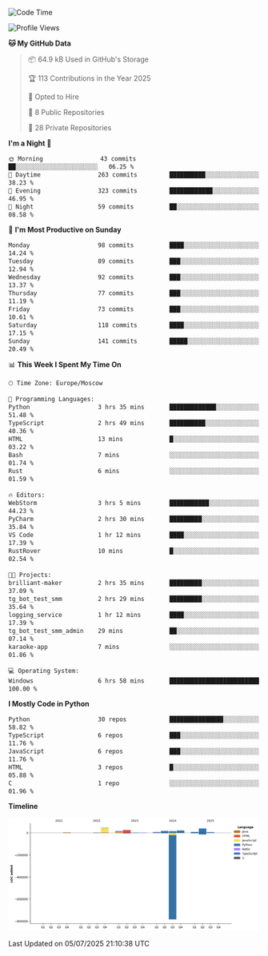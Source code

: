 <!--START_SECTION:waka-->
![Code Time](http://img.shields.io/badge/Code%20Time-707%20hrs%2039%20mins-blue)

![Profile Views](http://img.shields.io/badge/Profile%20Views-0-blue)

**🐱 My GitHub Data** 

> 📦 64.9 kB Used in GitHub's Storage 
 > 
> 🏆 113 Contributions in the Year 2025
 > 
> 💼 Opted to Hire
 > 
> 📜 8 Public Repositories 
 > 
> 🔑 28 Private Repositories 
 > 
**I'm a Night 🦉** 

```text
🌞 Morning                43 commits          ██░░░░░░░░░░░░░░░░░░░░░░░   06.25 % 
🌆 Daytime                263 commits         ██████████░░░░░░░░░░░░░░░   38.23 % 
🌃 Evening                323 commits         ████████████░░░░░░░░░░░░░   46.95 % 
🌙 Night                  59 commits          ██░░░░░░░░░░░░░░░░░░░░░░░   08.58 % 
```
📅 **I'm Most Productive on Sunday** 

```text
Monday                   98 commits          ████░░░░░░░░░░░░░░░░░░░░░   14.24 % 
Tuesday                  89 commits          ███░░░░░░░░░░░░░░░░░░░░░░   12.94 % 
Wednesday                92 commits          ███░░░░░░░░░░░░░░░░░░░░░░   13.37 % 
Thursday                 77 commits          ███░░░░░░░░░░░░░░░░░░░░░░   11.19 % 
Friday                   73 commits          ███░░░░░░░░░░░░░░░░░░░░░░   10.61 % 
Saturday                 118 commits         ████░░░░░░░░░░░░░░░░░░░░░   17.15 % 
Sunday                   141 commits         █████░░░░░░░░░░░░░░░░░░░░   20.49 % 
```


📊 **This Week I Spent My Time On** 

```text
🕑︎ Time Zone: Europe/Moscow

💬 Programming Languages: 
Python                   3 hrs 35 mins       █████████████░░░░░░░░░░░░   51.48 % 
TypeScript               2 hrs 49 mins       ██████████░░░░░░░░░░░░░░░   40.36 % 
HTML                     13 mins             █░░░░░░░░░░░░░░░░░░░░░░░░   03.22 % 
Bash                     7 mins              ░░░░░░░░░░░░░░░░░░░░░░░░░   01.74 % 
Rust                     6 mins              ░░░░░░░░░░░░░░░░░░░░░░░░░   01.59 % 

🔥 Editors: 
WebStorm                 3 hrs 5 mins        ███████████░░░░░░░░░░░░░░   44.23 % 
PyCharm                  2 hrs 30 mins       █████████░░░░░░░░░░░░░░░░   35.84 % 
VS Code                  1 hr 12 mins        ████░░░░░░░░░░░░░░░░░░░░░   17.39 % 
RustRover                10 mins             █░░░░░░░░░░░░░░░░░░░░░░░░   02.54 % 

🐱‍💻 Projects: 
brilliant-maker          2 hrs 35 mins       █████████░░░░░░░░░░░░░░░░   37.09 % 
tg_bot_test_smm          2 hrs 29 mins       █████████░░░░░░░░░░░░░░░░   35.64 % 
logging_service          1 hr 12 mins        ████░░░░░░░░░░░░░░░░░░░░░   17.39 % 
tg_bot_test_smm_admin    29 mins             ██░░░░░░░░░░░░░░░░░░░░░░░   07.14 % 
karaoke-app              7 mins              ░░░░░░░░░░░░░░░░░░░░░░░░░   01.86 % 

💻 Operating System: 
Windows                  6 hrs 58 mins       █████████████████████████   100.00 % 
```

**I Mostly Code in Python** 

```text
Python                   30 repos            ███████████████░░░░░░░░░░   58.82 % 
TypeScript               6 repos             ███░░░░░░░░░░░░░░░░░░░░░░   11.76 % 
JavaScript               6 repos             ███░░░░░░░░░░░░░░░░░░░░░░   11.76 % 
HTML                     3 repos             █░░░░░░░░░░░░░░░░░░░░░░░░   05.88 % 
C                        1 repo              ░░░░░░░░░░░░░░░░░░░░░░░░░   01.96 % 
```



**Timeline**

![Lines of Code chart](https://raw.githubusercontent.com/adlemx/adlemx/main/assets/bar_graph.png)


 Last Updated on 05/07/2025 21:10:38 UTC
<!--END_SECTION:waka-->
